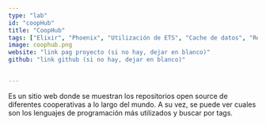 ```yaml
---
type: "lab"
id: "coopHub"
title: "CoopHub"
tags: ["Elixir", "Phoenix", "Utilización de ETS", "Cache de datos", "ReactJS", "Api y acciones de GitHub"]
image: coophub.png
website: "link pag proyecto (si no hay, dejar en blanco)"
github: "link github (si no hay, dejar en blanco)"


---
```


Es un sitio web donde se muestran los repositorios open source de diferentes cooperativas a lo largo del mundo. 
A su vez, se puede ver cuales son los lenguajes de programación más utilizados y buscar por tags.